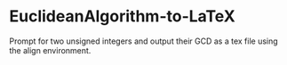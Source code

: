 # EuclideanAlgorithm-to-LaTeX
Prompt for two unsigned integers and output their GCD as a tex file using the align environment.
